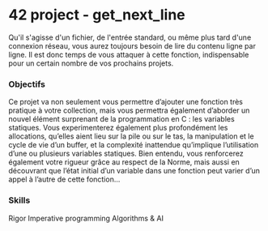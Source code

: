 # 42 project - get_next_line

Qu'il s'agisse d'un fichier, de l'entrée standard, ou même plus tard d'une connexion réseau, vous aurez toujours besoin de lire du contenu ligne par ligne. Il est donc temps de vous attaquer à cette fonction, indispensable pour un certain nombre de vos prochains projets.

### Objectifs

  Ce projet va non seulement vous permettre d’ajouter une fonction très pratique à votre collection, mais vous permettra également d’aborder un nouvel élément surprenant de la programmation en C : les variables statiques.
  Vous experimenterez également plus profondément les allocations, qu’elles aient lieu sur la pile ou sur le tas, la manipulation et le cycle de vie d’un buffer, et la complexité inattendue qu’implique l’utilisation d’une ou plusieurs variables statiques.
  Bien entendu, vous renforcerez également votre rigueur grâce au respect de la Norme, mais aussi en découvrant que l’état initial d’un variable dans une fonction peut varier d’un appel à l’autre de cette fonction...

### Skills

Rigor 
Imperative programming 
Algorithms & AI 
